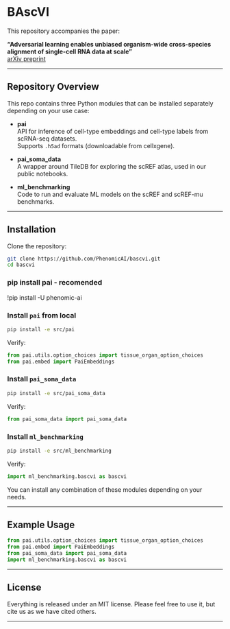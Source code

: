 # BAscVI

This repository accompanies the paper:

**“Adversarial learning enables unbiased organism-wide cross-species alignment of single-cell RNA data at scale”**  
[arXiv preprint](https://arxiv.org/abs/2503.20730v1)

---

## Repository Overview

This repo contains three Python modules that can be installed separately depending on your use case:

- **pai**  
  API for inference of cell-type embeddings and cell-type labels from scRNA-seq datasets.  
  Supports `.h5ad` formats (downloadable from cellxgene).

- **pai_soma_data**  
  A wrapper around TileDB for exploring the scREF atlas, used in our public notebooks.

- **ml_benchmarking**  
  Code to run and evaluate ML models on the scREF and scREF-mu benchmarks.

---

## Installation

Clone the repository:

```bash
git clone https://github.com/PhenomicAI/bascvi.git
cd bascvi
```


### pip install pai - recomended 

!pip install -U phenomic-ai  


### Install `pai` from local

```bash
pip install -e src/pai
```

Verify:

```python
from pai.utils.option_choices import tissue_organ_option_choices
from pai.embed import PaiEmbeddings
```

### Install `pai_soma_data`

```bash
pip install -e src/pai_soma_data
```

Verify:

```python
from pai_soma_data import pai_soma_data
```

### Install `ml_benchmarking`

```bash
pip install -e src/ml_benchmarking
```

Verify:

```python
import ml_benchmarking.bascvi as bascvi
```

You can install any combination of these modules depending on your needs.

---

## Example Usage

```python
from pai.utils.option_choices import tissue_organ_option_choices
from pai.embed import PaiEmbeddings
from pai_soma_data import pai_soma_data
import ml_benchmarking.bascvi as bascvi
```

---

## License

Everything is released under an MIT license. Please feel free to use it, but cite us as we have cited others.

---
